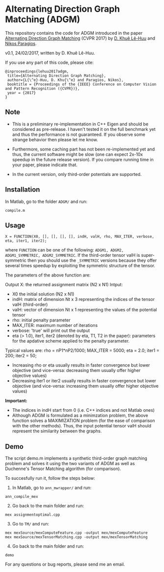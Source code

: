 # Alternating Direction Graph Matching (ADGM)
This repository contains the code for ADGM introduced in the paper [Alternating Direction Graph Matching](https://khue.fr/papers/adgm_cvpr2017.pdf) (CVPR 2017) by [D. Khuê Lê-Huu](https://khue.fr) and [Nikos Paragios](http://cvn.centralesupelec.fr/~nikos).

v0.1, 24/02/2017, written by D. Khuê Lê-Huu.
 
If you use any part of this code, please cite:
```
@inproceedings{lehuu2017adgm,
 title={Alternating Direction Graph Matching},
 author={L{\^e}-Huu, D. Khu{\^e} and Paragios, Nikos},
 booktitle = {Proceedings of the {IEEE} Conference on Computer Vision and Pattern Recognition ({CVPR})},
 year = {2017}
}
```

## Note
- This is a preliminary re-implementation in C++ Eigen and should be 
considered as pre-release. I haven't tested it on the full benchmark yet 
and thus the performance is not guaranteed. If you observe some strange 
behavior then please let me know. 

- Furthermore, some caching part has not been re-implemented yet and thus, 
the current software might be slow (one can expect 2x-10x speedup in the 
future release version). If you compare running time in your paper, please 
indicate that.

- In the current version, only third-order potentials are supported.


## Installation
In Matlab, go to the folder ```ADGM/``` and run:
```
compile.m
```


## Usage
```
X = FUNCTION(X0, [], [], [], [], indH, valH, rho, MAX_ITER, verbose, eta, iter1, iter2);
```

where ```FUNCTION``` can be one of the following: ```ADGM1, ADGM2, ADGM1_SYMMETRIC, ADGM2_SYMMETRIC```.
If the third-order tensor valH is super-symmetric then you should use 
the ```_SYMMETRIC``` versions because they offer several times speedup by 
exploiting the symmetric structure of the tensor.

The parameters of the above function are:

Output X: the returned assignment matrix (N2 x N1)
Intput: 
- X0 the initial solution (N2 x N1)
- indH: matrix of dimension Nt x 3 representing the indices of the tensor valH (third-order)
- valH: vector of dimension Nt x 1 representing the values of the potential tensor
- rho: initial penalty parameter
- MAX_ITER: maximum number of iterations
- verbose: 'true' will print out the output
- eta (> 1.0), iter1, iter2 (denoted by eta, T1, T2 in the paper): parameters for 
the apdative scheme applied to the penalty parameter.

Typical values are:
rho = nP1*nP2/1000;
MAX_ITER = 5000;
eta = 2.0; 
iter1 = 200;
iter2 = 50;

+ Increasing rho or eta usually results in faster convergence but lower objective
(and vice-versa: decreasing them usually offer higher objective values) 
+ Decreasing iter1 or iter2 usually results in faster convergence but lower objective
(and vice-versa: increasing them usually offer higher objective values) 


**Important:**
- The indices in indH start from 0 (i.e. C++ indices and not Matlab ones)
- Although ADGM is formulated as a minimzation problem, the above function 
solves a MAXIMIZATION problem (for the ease of comparison with the other methods). 
Thus, the input potential tensor valH should represent the similarity between the graphs.


## Demo
The script demo.m implements a synthetic third-order graph matching problem 
and solves it using the two variants of ADGM as well as Duchenne's Tensor 
Matching algorithm (for comparison).

To succesfully run it, follow the steps below:

1. In Matlab, go to ```ann_mwrapper/``` and run:
```
ann_compile_mex
```

2. Go back to the main folder and run:
```
mex assignmentoptimal.cpp
```

3. Go to ```TM/``` and run:
```
mex mexSource/mexComputeFeature.cpp -output mex/mexComputeFeature
mex mexSource/mexTensorMatching.cpp -output mex/mexTensorMatching
```

4. Go back to the main folder and run:
```
demo
```

For any questions or bug reports, please send me an email.
